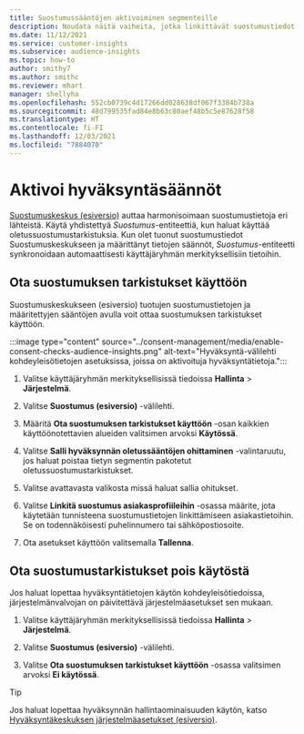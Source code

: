 ```yaml
---
title: Suostumussääntöjen aktivoiminen segmenteille
description: Noudata näitä vaiheita, jotka linkittävät suostumustiedot ja aktivoivat suostumuksen tarkistukset käyttäjäryhmän merkityksellisissä tiedoissa. Järjestelmänvalvoja voi myös poistaa suostumuksen tarkistukset käytöstä.
ms.date: 11/12/2021
ms.service: customer-insights
ms.subservice: audience-insights
ms.topic: how-to
author: smithy7
ms.author: smithc
ms.reviewer: mhart
manager: shellyha
ms.openlocfilehash: 552cb0739c4d17266dd028638df067f3384b738a
ms.sourcegitcommit: 48d799535fad84e8b63c80aef48b5c5e87628f58
ms.translationtype: HT
ms.contentlocale: fi-FI
ms.lasthandoff: 12/03/2021
ms.locfileid: "7884070"
---
```

# <a name="activate-consent-rules"></a>Aktivoi hyväksyntäsäännöt

[Suostumuskeskus (esiversio)](../consent-management/overview.md) auttaa harmonisoimaan suostumustietoja eri lähteistä. Käytä yhdistettyä *Suostumus*-entiteettiä, kun haluat käyttää oletussuostumustarkistuksia. Kun olet tuonut suostumustiedot Suostumuskeskukseen ja määrittänyt tietojen säännöt, *Suostumus*-entiteetti synkronoidaan automaattisesti käyttäjäryhmän merkityksellisiin tietoihin.

## <a name="enable-consent-checks"></a>Ota suostumuksen tarkistukset käyttöön

Suostumuskeskukseen (esiversio) tuotujen suostumustietojen ja määritettyjen sääntöjen avulla voit ottaa suostumuksen tarkistukset käyttöön. 

:::image type="content" source="../consent-management/media/enable-consent-checks-audience-insights.png" alt-text="Hyväksyntä-välilehti kohdeyleisötietojen asetuksissa, joissa on aktivoituja hyväksyntätietoja.":::

1. Valitse käyttäjäryhmän merkityksellisissä tiedoissa **Hallinta** > **Järjestelmä**.

1. Valitse **Suostumus (esiversio)** -välilehti.

1. Määritä **Ota suostumuksen tarkistukset käyttöön** -osan kaikkien käyttöönotettavien alueiden valitsimen arvoksi **Käytössä**.

1. Valitse **Salli hyväksynnän oletussääntöjen ohittaminen** -valintaruutu, jos haluat poistaa tietyn segmentin pakotetut oletussuostumustarkistukset. 

1. Valitse avattavasta valikosta missä haluat sallia ohitukset.     

1. Valitse **Linkitä suostumus asiakasprofiileihin** -osassa määrite, jota käytetään tunnisteena suostumustietojen linkittämiseen asiakastietoihin. Se on todennäköisesti puhelinnumero tai sähköpostiosoite. 

1. Ota asetukset käyttöön valitsemalla **Tallenna**.

## <a name="disable-consent-checks"></a>Ota suostumustarkistukset pois käytöstä

Jos haluat lopettaa hyväksyntätietojen käytön kohdeyleisötiedoissa, järjestelmänvalvojan on päivitettävä järjestelmäasetukset sen mukaan.

1. Valitse käyttäjäryhmän merkityksellisissä tiedoissa **Hallinta** > **Järjestelmä**.

1. Valitse **Suostumus (esiversio)** -välilehti.

1. Valitse **Ota suostumuksen tarkistukset käyttöön** -osassa valitsimen arvoksi **Ei käytössä**.

> [!TIP]
> Jos haluat lopettaa hyväksynnän hallintaominaisuuden käytön, katso [Hyväksyntäkeskuksen järjestelmäasetukset (esiversio)](../consent-management/system-settings.md).
